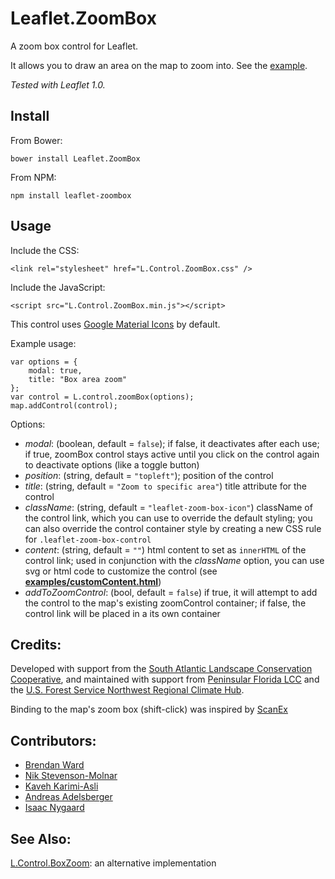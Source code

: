 # Leaflet.ZoomBox

A zoom box control for Leaflet.  

It allows you to draw an area on the map to zoom into.  See the [example](http://consbio.github.io/Leaflet.ZoomBox).

*Tested with Leaflet 1.0.*


## Install

From Bower:

```
bower install Leaflet.ZoomBox
```


From NPM:

```
npm install leaflet-zoombox
```


## Usage

Include the CSS: 

```
<link rel="stylesheet" href="L.Control.ZoomBox.css" />
```


Include the JavaScript:

```
<script src="L.Control.ZoomBox.min.js"></script>
```


This control uses [Google Material Icons](https://design.google.com/icons) by default.



Example usage:

```
var options = {
    modal: true,
    title: "Box area zoom"
};
var control = L.control.zoomBox(options);
map.addControl(control);
```
Options:
- *modal*: (boolean, default = `false`); if false, it deactivates after each use; if true, zoomBox control stays active until you click on the control again to deactivate options (like a toggle button)
- *position*: (string, default = `"topleft"`); position of the control
- *title*: (string, default = `"Zoom to specific area"`) title attribute for the control
- *className*: (string, default = `"leaflet-zoom-box-icon"`) className of the control link, which you can use to override the default styling; you can also override the control container style by creating a new CSS rule for `.leaflet-zoom-box-control`
- *content*: (string, default = `""`) html content to set as `innerHTML` of the control link; used in conjunction with the *className* option, you can use svg or html code to customize the control (see **[examples/customContent.html](http://consbio.github.io/Leaflet.ZoomBox/examples/customContent.html)**)
- *addToZoomControl*: (bool, default = `false`) if true, it will attempt to add the control to the map's existing zoomControl container; if false, the control link will be placed in a its own container

## Credits:
Developed with support from the [South Atlantic Landscape Conservation Cooperative](http://www.southatlanticlcc.org/), and maintained with support from [Peninsular Florida LCC](http://peninsularfloridalcc.org/) and the [U.S. Forest Service Northwest Regional Climate Hub](http://www.fs.fed.us/climatechange/nrch/).

Binding to the map's zoom box (shift-click) was inspired by [ScanEx](https://github.com/ScanEx/gmxControls/blob/master/examples/L.Control.boxZoom.html)


## Contributors:
* [Brendan Ward](https://github.com/brendan-ward)
* [Nik Stevenson-Molnar](https://github.com/nikmolnar)
* [Kaveh Karimi-Asli](https://github.com/ka7eh)
* [Andreas Adelsberger](https://github.com/punknroll)
* [Isaac Nygaard](https://github.com/azmisov)


## See Also:
[L.Control.BoxZoom](https://github.com/gregallensworth/L.Control.BoxZoom): an alternative implementation
